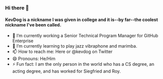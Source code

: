 ### Hi there 👋

#### KevDog is a nickname I was given in college and it is--by far--the coolest nickname I've been called.

- 🔭 I’m currently working a Senior Technical Program Manager for GitHub Enterprise
- 🌱 I’m currently learning to play jazz vibraphone and marimba.
- 📫 How to reach me: Here or @kevdog on Twitter
- 😄 Pronouns: He/Him
- ⚡ Fun fact: I am the only person in the world who has a CS degree, an acting degree, and has worked for Siegfried and Roy.

<!--
- 👯 I’m looking to collaborate on ...
- 🤔 I’m looking for help with ...
- 💬 Ask me about ...
-->
